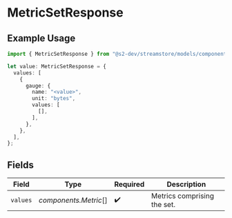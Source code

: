 # MetricSetResponse

## Example Usage

```typescript
import { MetricSetResponse } from "@s2-dev/streamstore/models/components";

let value: MetricSetResponse = {
  values: [
    {
      gauge: {
        name: "<value>",
        unit: "bytes",
        values: [
          [],
        ],
      },
    },
  ],
};
```

## Fields

| Field                       | Type                        | Required                    | Description                 |
| --------------------------- | --------------------------- | --------------------------- | --------------------------- |
| `values`                    | *components.Metric*[]       | :heavy_check_mark:          | Metrics comprising the set. |
